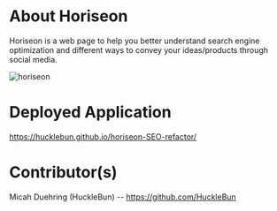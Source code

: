# About Horiseon

Horiseon is a web page to help you better understand search engine optimization and different ways to convey your ideas/products through social media.

![horiseon](https://user-images.githubusercontent.com/62036600/136303950-4bc291ab-42d1-4f53-aea3-c879cd9b930e.JPG)

# Deployed Application
https://hucklebun.github.io/horiseon-SEO-refactor/

# Contributor(s)
Micah Duehring (HuckleBun) -- https://github.com/HuckleBun
